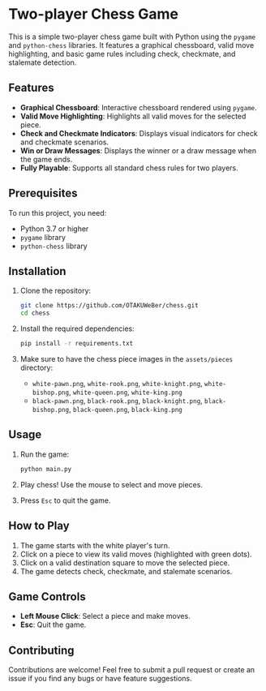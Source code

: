 # Two-player Chess Game

This is a simple two-player chess game built with Python using the `pygame` and `python-chess` libraries. It features a graphical chessboard, valid move highlighting, and basic game rules including check, checkmate, and stalemate detection.

## Features

- **Graphical Chessboard**: Interactive chessboard rendered using `pygame`.
- **Valid Move Highlighting**: Highlights all valid moves for the selected piece.
- **Check and Checkmate Indicators**: Displays visual indicators for check and checkmate scenarios.
- **Win or Draw Messages**: Displays the winner or a draw message when the game ends.
- **Fully Playable**: Supports all standard chess rules for two players.

## Prerequisites

To run this project, you need:

- Python 3.7 or higher
- `pygame` library
- `python-chess` library

## Installation

1. Clone the repository:
   ```bash
   git clone https://github.com/OTAKUWeBer/chess.git
   cd chess
   ```

2. Install the required dependencies:
   ```bash
   pip install -r requirements.txt   
   ```

3. Make sure to have the chess piece images in the `assets/pieces` directory:
   - `white-pawn.png`, `white-rook.png`, `white-knight.png`, `white-bishop.png`, `white-queen.png`, `white-king.png`
   - `black-pawn.png`, `black-rook.png`, `black-knight.png`, `black-bishop.png`, `black-queen.png`, `black-king.png`

## Usage

1. Run the game:
   ```bash
   python main.py
   ```

2. Play chess! Use the mouse to select and move pieces.

3. Press `Esc` to quit the game.

## How to Play

1. The game starts with the white player's turn.
2. Click on a piece to view its valid moves (highlighted with green dots).
3. Click on a valid destination square to move the selected piece.
4. The game detects check, checkmate, and stalemate scenarios.

## Game Controls

- **Left Mouse Click**: Select a piece and make moves.
- **Esc**: Quit the game.


## Contributing

Contributions are welcome! Feel free to submit a pull request or create an issue if you find any bugs or have feature suggestions.

